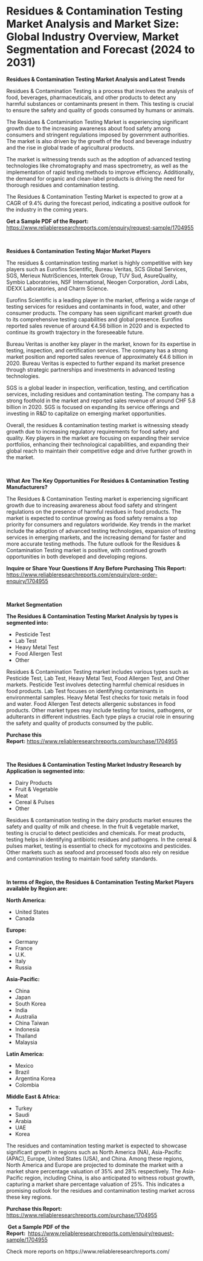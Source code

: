 <p><h1>Residues & Contamination Testing Market Analysis and Market Size: Global Industry Overview, Market Segmentation and Forecast (2024 to 2031)</h1></p><p><strong>Residues & Contamination Testing Market Analysis and Latest Trends</strong></p>
<p><p>Residues & Contamination Testing is a process that involves the analysis of food, beverages, pharmaceuticals, and other products to detect any harmful substances or contaminants present in them. This testing is crucial to ensure the safety and quality of goods consumed by humans or animals.</p><p>The Residues & Contamination Testing Market is experiencing significant growth due to the increasing awareness about food safety among consumers and stringent regulations imposed by government authorities. The market is also driven by the growth of the food and beverage industry and the rise in global trade of agricultural products.</p><p>The market is witnessing trends such as the adoption of advanced testing technologies like chromatography and mass spectrometry, as well as the implementation of rapid testing methods to improve efficiency. Additionally, the demand for organic and clean-label products is driving the need for thorough residues and contamination testing.</p><p>The Residues & Contamination Testing Market is expected to grow at a CAGR of 9.4% during the forecast period, indicating a positive outlook for the industry in the coming years.</p></p>
<p><strong>Get a Sample PDF of the Report:&nbsp;</strong> <a href="https://www.reliableresearchreports.com/enquiry/request-sample/1704955">https://www.reliableresearchreports.com/enquiry/request-sample/1704955</a></p>
<p>&nbsp;</p>
<p><strong>Residues & Contamination Testing Major Market Players</strong></p>
<p><p>The residues & contamination testing market is highly competitive with key players such as Eurofins Scientific, Bureau Veritas, SCS Global Services, SGS, Merieux NutriSciences, Intertek Group, TUV Sud, AsureQuality, Symbio Laboratories, NSF International, Neogen Corporation, Jordi Labs, IDEXX Laboratories, and Charm Science.</p><p>Eurofins Scientific is a leading player in the market, offering a wide range of testing services for residues and contaminants in food, water, and other consumer products. The company has seen significant market growth due to its comprehensive testing capabilities and global presence. Eurofins reported sales revenue of around €4.56 billion in 2020 and is expected to continue its growth trajectory in the foreseeable future.</p><p>Bureau Veritas is another key player in the market, known for its expertise in testing, inspection, and certification services. The company has a strong market position and reported sales revenue of approximately €4.6 billion in 2020. Bureau Veritas is expected to further expand its market presence through strategic partnerships and investments in advanced testing technologies.</p><p>SGS is a global leader in inspection, verification, testing, and certification services, including residues and contamination testing. The company has a strong foothold in the market and reported sales revenue of around CHF 5.8 billion in 2020. SGS is focused on expanding its service offerings and investing in R&D to capitalize on emerging market opportunities.</p><p>Overall, the residues & contamination testing market is witnessing steady growth due to increasing regulatory requirements for food safety and quality. Key players in the market are focusing on expanding their service portfolios, enhancing their technological capabilities, and expanding their global reach to maintain their competitive edge and drive further growth in the market.</p></p>
<p>&nbsp;</p>
<p><strong>What Are The Key Opportunities For Residues & Contamination Testing Manufacturers?</strong></p>
<p><p>The Residues & Contamination Testing market is experiencing significant growth due to increasing awareness about food safety and stringent regulations on the presence of harmful residues in food products. The market is expected to continue growing as food safety remains a top priority for consumers and regulators worldwide. Key trends in the market include the adoption of advanced testing technologies, expansion of testing services in emerging markets, and the increasing demand for faster and more accurate testing methods. The future outlook for the Residues & Contamination Testing market is positive, with continued growth opportunities in both developed and developing regions.</p></p>
<p><strong>Inquire or Share Your Questions If Any Before Purchasing This Report:</strong> <a href="https://www.reliableresearchreports.com/enquiry/pre-order-enquiry/1704955">https://www.reliableresearchreports.com/enquiry/pre-order-enquiry/1704955</a></p>
<p>&nbsp;</p>
<p><strong>Market Segmentation</strong></p>
<p><strong>The Residues & Contamination Testing Market Analysis by types is segmented into:</strong></p>
<p><ul><li>Pesticide Test</li><li>Lab Test</li><li>Heavy Metal Test</li><li>Food Allergen Test</li><li>Other</li></ul></p>
<p><p>Residues & Contamination Testing market includes various types such as Pesticide Test, Lab Test, Heavy Metal Test, Food Allergen Test, and Other markets. Pesticide Test involves detecting harmful chemical residues in food products. Lab Test focuses on identifying contaminants in environmental samples. Heavy Metal Test checks for toxic metals in food and water. Food Allergen Test detects allergenic substances in food products. Other market types may include testing for toxins, pathogens, or adulterants in different industries. Each type plays a crucial role in ensuring the safety and quality of products consumed by the public.</p></p>
<p><strong>Purchase this Report:&nbsp;</strong><a href="https://www.reliableresearchreports.com/purchase/1704955">https://www.reliableresearchreports.com/purchase/1704955</a></p>
<p>&nbsp;</p>
<p><strong>The Residues & Contamination Testing Market Industry Research by Application is segmented into:</strong></p>
<p><ul><li>Dairy Products</li><li>Fruit & Vegetable</li><li>Meat</li><li>Cereal & Pulses</li><li>Other</li></ul></p>
<p><p>Residues & contamination testing in the dairy products market ensures the safety and quality of milk and cheese. In the fruit & vegetable market, testing is crucial to detect pesticides and chemicals. For meat products, testing helps in identifying antibiotic residues and pathogens. In the cereal & pulses market, testing is essential to check for mycotoxins and pesticides. Other markets such as seafood and processed foods also rely on residue and contamination testing to maintain food safety standards.</p></p>
<p>&nbsp;</p>
<p><strong>In terms of Region, the Residues & Contamination Testing Market Players available by Region are:</strong></p>
<p>
    <p> <strong> North America: </strong>
        <ul>
            <li>United States</li>
            <li>Canada</li>
        </ul>
        </p> 
    <p> <strong> Europe: </strong>
        <ul>
            <li>Germany</li>
            <li>France</li>
            <li>U.K.</li>
            <li>Italy</li>
            <li>Russia</li>
        </ul>
        </p> 
    <p> <strong> Asia-Pacific: </strong>
        <ul>
            <li>China</li>
            <li>Japan</li>
            <li>South Korea</li>
            <li>India</li>
            <li>Australia</li>
            <li>China Taiwan</li>
            <li>Indonesia</li>
            <li>Thailand</li>
            <li>Malaysia</li>
        </ul>
        </p> 
    <p> <strong> Latin America: </strong>
        <ul>
            <li>Mexico</li>
            <li>Brazil</li>
            <li>Argentina Korea</li>
            <li>Colombia</li>
        </ul>
        </p> 
    <p> <strong> Middle East & Africa: </strong>
        <ul>
            <li>Turkey</li>
            <li>Saudi</li>
            <li>Arabia</li>
            <li>UAE</li>
            <li>Korea</li>
        </ul>
    </p>
    </p>
<p><p>The residues and contamination testing market is expected to showcase significant growth in regions such as North America (NA), Asia-Pacific (APAC), Europe, United States (USA), and China. Among these regions, North America and Europe are projected to dominate the market with a market share percentage valuation of 35% and 28% respectively. The Asia-Pacific region, including China, is also anticipated to witness robust growth, capturing a market share percentage valuation of 25%. This indicates a promising outlook for the residues and contamination testing market across these key regions.</p></p>
<p><strong>Purchase this Report: </strong><a href="https://www.reliableresearchreports.com/purchase/1704955">https://www.reliableresearchreports.com/purchase/1704955</a></p>
<p>&nbsp;<strong>Get a Sample PDF of the Report:&nbsp;&nbsp;</strong><a href="https://www.reliableresearchreports.com/enquiry/request-sample/1704955">https://www.reliableresearchreports.com/enquiry/request-sample/1704955</a></p>
<p><strong></strong></p>
<p>Check more reports on https://www.reliableresearchreports.com/</p>